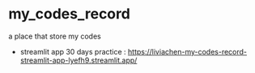 # my_codes_record
a place that store my codes

- streamlit app 30 days practice : https://liviachen-my-codes-record-streamlit-app-lyefh9.streamlit.app/
